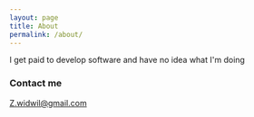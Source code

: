 ```yaml
---
layout: page
title: About
permalink: /about/
---
```


I get paid to develop software and have no idea what I'm doing

[comment]: <> (### More Information)

### Contact me

[Z.widwil@gmail.com](mailto:z.widwil@gmail.com)
